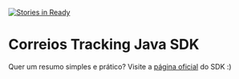 [![Stories in Ready](https://badge.waffle.io/alexandregama/correios-tracking-java-sdk.png?label=ready&title=Ready)](https://waffle.io/alexandregama/correios-tracking-java-sdk)
# Correios Tracking Java SDK

Quer um resumo simples e prático? Visite a [página oficial](http://alexandregama.github.io/correios-tracking-java-sdk/) do SDK :)
